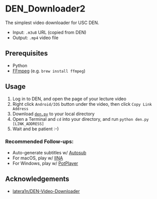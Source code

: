 # DEN_Downloader2

The simplest video downloader for USC DEN.

* Input: `.m3u8` URL (copied from DEN)
* Output: `.mp4` video file

## Prerequisites
* Python
* [FFmpeg](https://www.ffmpeg.org/) (e.g. `brew install ffmpeg`) 

## Usage
1. Log in to DEN, and open the page of your lecture video
2. Right click `Android/IOS` button under the video, then click `Copy Link Address`
3. Download [`den.py`](https://raw.githubusercontent.com/JiashengWu/DEN_Downloader2/master/den.py) to your local directory
4. Open a Terminal and `cd` into your directory, and run `python den.py [LINK_ADDRESS]`
5. Wait and be patient :-)

### Recommended Follow-ups:
* Auto-generate subtitles w/ [Autosub](https://github.com/agermanidis/autosub)
* For macOS, play w/ [IINA](https://iina.io/)
* For Windows, play w/ [PotPlayer](https://potplayer.daum.net/)

## Acknowledgements
* [latera1n/DEN-Video-Downloader](https://github.com/latera1n/DEN-Video-Downloader)
